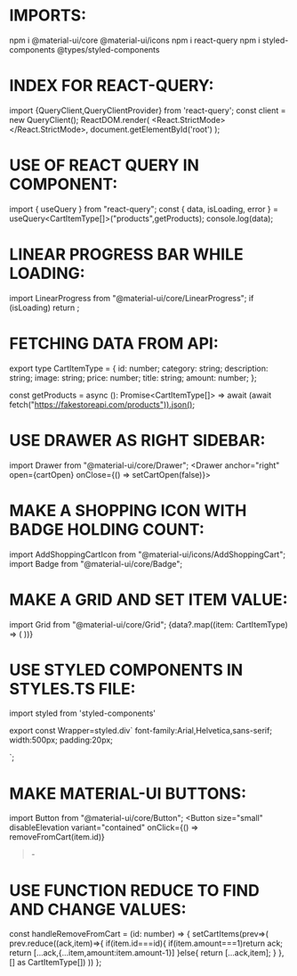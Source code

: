 # IMPORTS:
npm i @material-ui/core @material-ui/icons 
npm i react-query 
npm i styled-components @types/styled-components 


# INDEX FOR REACT-QUERY:
import {QueryClient,QueryClientProvider} from 'react-query'; 
const client = new QueryClient(); 
ReactDOM.render( 
<React.StrictMode> 
<QueryClientProvider client={client}><App /></QueryClientProvider> 
</React.StrictMode>, 
document.getElementById('root') 
); 


# USE OF REACT QUERY IN COMPONENT:
import { useQuery } from "react-query";
const { data, isLoading, error } = useQuery<CartItemType[]>("products",getProducts);
console.log(data);


# LINEAR PROGRESS BAR WHILE LOADING:
import LinearProgress from "@material-ui/core/LinearProgress";
if (isLoading) return <LinearProgress />;


# FETCHING DATA FROM API:
export type CartItemType = {
id: number;
category: string;
description: string;
image: string;
price: number;
title: string;
amount: number;
};

const getProducts = async (): Promise<CartItemType[]> =>
await (await fetch("https://fakestoreapi.com/products")).json();


# USE DRAWER AS RIGHT SIDEBAR:
import Drawer from "@material-ui/core/Drawer";
<Drawer anchor="right" open={cartOpen} onClose={() => setCartOpen(false)}>
<Cart
          cartItems={cartItems}
          addToCart={handleAddToCart}
          removeFromCart={handleRemoveFromCart}
        />
</Drawer>


# MAKE A SHOPPING ICON WITH BADGE HOLDING COUNT:
import AddShoppingCartIcon from "@material-ui/icons/AddShoppingCart";
import Badge from "@material-ui/core/Badge";
<Badge badgeContent={getTotalItems(cartItems)} color="error">
<AddShoppingCartIcon />
</Badge>


# MAKE A GRID AND SET ITEM VALUE:
import Grid from "@material-ui/core/Grid";
<Grid container spacing={3}>
{data?.map((item: CartItemType) => (
<Grid item key={item.id} xs={12} sm={4}>
<Item item={item} handleAddToCart={handleAddToCart} />
</Grid>
))}
</Grid>


# USE STYLED COMPONENTS IN STYLES.TS FILE:
import styled from 'styled-components'

export const Wrapper=styled.div`
font-family:Arial,Helvetica,sans-serif;
width:500px;
padding:20px;

`;


# MAKE MATERIAL-UI BUTTONS:
import Button from "@material-ui/core/Button";
<Button
size="small"
disableElevation
variant="contained"
onClick={() => removeFromCart(item.id)}
> -</Button>


# USE FUNCTION REDUCE TO FIND AND CHANGE VALUES:
const handleRemoveFromCart = (id: number) => {
setCartItems(prev=>(
prev.reduce((ack,item)=>{
if(item.id===id){
if(item.amount===1)return ack;
return [...ack,{...item,amount:item.amount-1}]
}else{
return [...ack,item];
}
},[] as CartItemType[])
))
};
